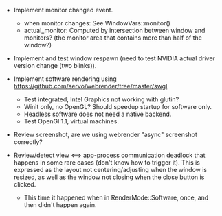* Implement monitor changed event.
  - when monitor changes: See WindowVars::monitor()
  - actual_monitor: Computed by intersection between window and monitors? (the monitor area that contains more than half of the window?)

* Implement and test window respawn (need to test NVIDIA actual driver version change (two blinks)).
* Implement software rendering using https://github.com/servo/webrender/tree/master/swgl
  - Test integrated, Intel Graphics not working with glutin?
  - Winit only, no OpenGL? Should speedup startup for software only.
  - Headless software does not need a native backend.
  - Test OpenGl 1.1, virtual machines.

* Review screenshot, are we using webrender "async" screenshot correctly?

* Review/detect view <==> app-process communication deadlock that happens in some rare cases (don't know how to trigger it). This is expressed as the layout not centering/adjusting when the window is resized, as well as the window not closing when the close button is clicked.
  - This time it happened when in RenderMode::Software, once, and then didn't happen again.